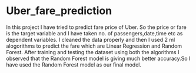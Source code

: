 # Uber_fare_prediction

In this project I have tried to predict fare price of Uber.
So the price or fare is the target variable and I have taken no. of passengers,date,time etc as dependent variables.
I cleaned the data properly and 
then I used 2 ml alogorithms to predict the fare which are Linear Regression and Random Forest.
After training and testing the dataset using both the algorithms I observed that the Random Forest model is giving much better accuracy.So I have used the Random Forest model as our final model.
